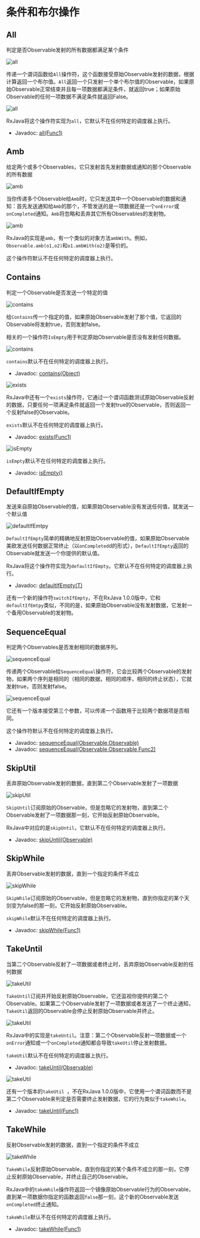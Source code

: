 # 条件和布尔操作

## All

判定是否Observable发射的所有数据都满足某个条件

![all](../images/operators/all.c.png)

传递一个谓词函数给`All`操作符，这个函数接受原始Observable发射的数据，根据计算返回一个布尔值。`All`返回一个只发射一个单个布尔值的Observable，如果原始Observable正常结束并且每一项数据都满足条件，就返回true；如果原始Observable的任何一项数据不满足条件就返回False。

![all](../images/operators/all.png)

RxJava将这个操作符实现为`all`，它默认不在任何特定的调度器上执行。

* Javadoc: [all(Func1)](http://reactivex.io/RxJava/javadoc/rx/Observable.html#all(rx.functions.Func1))

## Amb

给定两个或多个Observables，它只发射首先发射数据或通知的那个Observable的所有数据

![amb](../images/operators/amb.c.png)

当你传递多个Observable给`Amb`时，它只发送其中一个Observable的数据和通知：首先发送通知给`Amb`的那个，不管发送的是一项数据还是一个`onError`或`onCompleted`通知。`Amb`将忽略和丢弃其它所有Observables的发射物。

![amb](../images/operators/amb.png)

RxJava的实现是`amb`，有一个类似的对象方法`ambWith`。例如，`Observable.amb(o1,o2)`和`o1.ambWith(o2)`是等价的。

这个操作符默认不在任何特定的调度器上执行。


## Contains

判定一个Observable是否发送一个特定的值

![contains](../images/operators/contains.c.png)

给`Contains`传一个指定的值，如果原始Observable发射了那个值，它返回的Observable将发射true，否则发射false。

相关的一个操作符`IsEmpty`用于判定原始Observable是否没有发射任何数据。

![contains](../images/operators/contains.png)

`contains`默认不在任何特定的调度器上执行。

* Javadoc: [contains(Object)](http://reactivex.io/RxJava/javadoc/rx/Observable.html#contains(java.lang.Object))

![exists](../images/operators/exists.png)

RxJava中还有一个`exists`操作符，它通过一个谓词函数测试原始Observable反射的数据，只要任何一项满足条件就返回一个发射true的Observable，否则返回一个反射false的Observable。

`exists`默认不在任何特定的调度器上执行。

* Javadoc: [exists(Func1)](http://reactivex.io/RxJava/javadoc/rx/Observable.html#exists(rx.functions.Func1))

![isEmpty](../images/operators/isEmpty.png)

`isEmpty`默认不在任何特定的调度器上执行。

* Javadoc: [isEmpty()](http://reactivex.io/RxJava/javadoc/rx/Observable.html#isEmpty())


## DefaultIfEmpty

发送来自原始Observable的值，如果原始Observable没有发送任何值，就发送一个默认值


![defaultIfEmtpy](../images/operators/defaultIfEmpty.c.png)

`DefaultIfEmpty`简单的精确地反射原始Observable的值，如果原始Observable美欧发送任何数据正常终止（以`onCompleted`d的形式），`DefaultIfEmpty`返回的Observable就发送一个你提供的默认值。

RxJava将这个操作符实现为`defaultIfEmpty`。它默认不在任何特定的调度器上执行。

* Javadoc: [defaultIfEmpty(T)](http://reactivex.io/RxJava/javadoc/rx/Observable.html#defaultIfEmpty(T))

还有一个新的操作符`switchIfEmpty`，不在RxJava 1.0.0版中，它和`defaultIfEmtpy`类似，不同的是，如果原始Observable没有发射数据，它发射一个备用Observable的发射物。


## SequenceEqual

判定两个Observables是否发射相同的数据序列。

![sequenceEqual](../images/operators/sequenceEqual.c.png)

传递两个Observable给`SequenceEqual`操作符，它会比较两个Observable的发射物，如果两个序列是相同的（相同的数据，相同的顺序，相同的终止状态），它就发射true，否则发射false。

![sequenceEqual](../images/operators/sequenceEqual.png)

它还有一个版本接受第三个参数，可以传递一个函数用于比较两个数据项是否相同。

这个操作符默认不在任何特定的调度器上执行。

* Javadoc: [sequenceEqual(Observable,Observable)](http://reactivex.io/RxJava/javadoc/rx/Observable.html#sequenceEqual(rx.Observable,%20rx.Observable))
* Javadoc: [sequenceEqual(Observable,Observable,Func2)](http://reactivex.io/RxJava/javadoc/rx/Observable.html#sequenceEqual(rx.Observable,%20rx.Observable,%20rx.functions.Func2))


## SkipUtil

丢弃原始Observable发射的数据，直到第二个Observable发射了一项数据

![skipUtil](../images/operators/skipUtil.c.png)

`SkipUntil`订阅原始的Observable，但是忽略它的发射物，直到第二个Observable发射了一项数据那一刻，它开始反射原始Observable。

RxJava中对应的是`skipUntil`，它默认不在任何特定的调度器上执行。

* Javadoc: [skipUntil(Observable)](http://reactivex.io/RxJava/javadoc/rx/Observable.html#skipUntil(rx.Observable))


## SkipWhile

丢弃Observable发射的数据，直到一个指定的条件不成立

![skipWhile](../images/operators/skipWhile.c.png)

`SkipWhile`订阅原始的Observable，但是忽略它的发射物，直到你指定的某个天剑变为false的那一刻，它开始反射原始Observable。

`skipWhile`默认不在任何特定的调度器上执行。

* Javadoc: [skipWhile(Func1)](http://reactivex.io/RxJava/javadoc/rx/Observable.html#skipWhile(rx.functions.Func1))


## TakeUntil

当第二个Observable反射了一项数据或者终止时，丢弃原始Observable反射的任何数据

![takeUtil](../images/operators/takeUtil.c.png)

`TakeUntil`订阅并开始反射原始Observable，它还监视你提供的第二个Observable。如果第二个Observable发射了一项数据或者发送了一个终止通知，`TakeUtil`返回的Observable会停止反射原始Observable并终止。

![takeUtil](../images/operators/takeUtil.png)

RxJava中的实现是`takeUntil`。注意：第二个Observable反射一项数据或一个`onError`通知或一个`onCompleted`通知都会导致`takeUtil`停止发射数据。

`takeUtil`默认不在任何特定的调度器上执行。

* Javadoc: [takeUntil(Observable)](http://reactivex.io/RxJava/javadoc/rx/Observable.html#takeUntil(rx.Observable))

![takeUtil](../images/operators/takeUtil.p.png)

还有一个版本的`takeUtil `，不在RxJava 1.0.0版中，它使用一个谓词函数而不是第二个Observable来判定是否需要终止发射数据，它的行为类似于`takeWhile`。

* Javadoc: [takeUntil(Func1)](http://reactivex.io/RxJava/javadoc/rx/Observable.html#takeUntil(rx.functions.Func1))


## TakeWhile

反射Observable发射的数据，直到一个指定的条件不成立

![takeWhile](../images/operators/takeWhile.c.png)

`TakeWhile`反射原始Observable，直到你指定的某个条件不成立的那一刻，它停止反射原始Observable，并终止自己的Observable。

RxJava中的`takeWhile`操作符返回一个镜像原始Observable行为的Observable，直到某一项数据你指定的函数返回`false`那一刻，这个新的Observable发送`onCompleted`终止通知。

`takeWhile`默认不在任何特定的调度器上执行。

* Javadoc: [takeWhile(Func1)](http://reactivex.io/RxJava/javadoc/rx/Observable.html#takeWhile(rx.functions.Func1))

